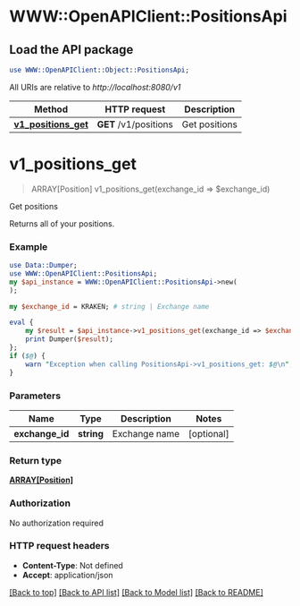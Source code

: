 # WWW::OpenAPIClient::PositionsApi

## Load the API package
```perl
use WWW::OpenAPIClient::Object::PositionsApi;
```

All URIs are relative to *http://localhost:8080/v1*

Method | HTTP request | Description
------------- | ------------- | -------------
[**v1_positions_get**](PositionsApi.md#v1_positions_get) | **GET** /v1/positions | Get positions


# **v1_positions_get**
> ARRAY[Position] v1_positions_get(exchange_id => $exchange_id)

Get positions

Returns all of your positions.

### Example 
```perl
use Data::Dumper;
use WWW::OpenAPIClient::PositionsApi;
my $api_instance = WWW::OpenAPIClient::PositionsApi->new(
);

my $exchange_id = KRAKEN; # string | Exchange name

eval { 
    my $result = $api_instance->v1_positions_get(exchange_id => $exchange_id);
    print Dumper($result);
};
if ($@) {
    warn "Exception when calling PositionsApi->v1_positions_get: $@\n";
}
```

### Parameters

Name | Type | Description  | Notes
------------- | ------------- | ------------- | -------------
 **exchange_id** | **string**| Exchange name | [optional] 

### Return type

[**ARRAY[Position]**](Position.md)

### Authorization

No authorization required

### HTTP request headers

 - **Content-Type**: Not defined
 - **Accept**: application/json

[[Back to top]](#) [[Back to API list]](../README.md#documentation-for-api-endpoints) [[Back to Model list]](../README.md#documentation-for-models) [[Back to README]](../README.md)

